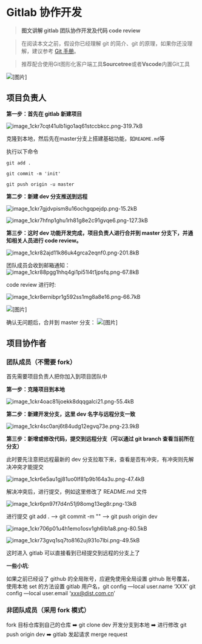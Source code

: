 # Gitlab 协作开发

> **图文讲解 gitlab 团队协作开发及代码 code review**

> 在阅读本文之前，假设你已经理解 git 的简介、git 的原理，如果你还没理解，建议参考 [Git 手册](https://git-scm.com/book/zh/v2)。

> 推荐配合使用Git图形化客户端工具**Sourcetree**或者**Vscode**内置Git工具

![[图片]][1]

## 项目负责人

**第一步：首先在 gitlab 新建项目**

![image_1ckr7cqt41ulb1igo1aq61stccbkcc.png-319.7kB][2]

克隆到本地，然后先在master分支上搭建基础功能，如`README.md`等

执行以下命令

`git add .`

`git commit -m 'init'`

`git push origin -u master`

**第二步：新建 dev 分支推送到远程**

![image_1ckr7gjdvpism8u16ochgqpejdp.png-15.2kB][4]

![image_1ckr7hfnp1ghu1rh81g8e2c91gvqe6.png-127.3kB][5]

**第三步：这时 dev 功能开发完成，项目负责人进行合并到 master 分支下，并通知相关人员进行 code review。**

![image_1ckr82ajd11k86uk4grca2eqnf0.png-201.8kB][6]

团队成员会收到邮箱通知：
![image_1ckr88pgg1hhq4gi1pi51l4t1jpsfq.png-67.8kB][7]

code review 进行时:

![image_1ckr8ernibpr1g592ss1mg8a8e16.png-66.7kB][8]

![[图片]][9]

确认无问题后，合并到 master 分支：
![[图片]][11]

## 项目协作者

### 团队成员（不需要 fork）

首先需要项目负责人把你加入到项目团队中

**第一步：克隆项目到本地**

![image_1ckr4oac81ijoekk8dqqgalci21.png-55.4kB][12]

**第二步：新建开发分支，这里 dev 名字与远程分支一致**

![image_1ckr4sc0anj6t84udg12egvq73e.png-23.9kB][13]

**第三步：新增或修改代码，提交到远程分支（可以通过 git branch 查看当前所在分支）**

此时要先注意把远程最新的 dev 分支拉取下来，查看是否有冲突，有冲突则先解决冲突才能提交

![image_1ckr6e5au1gj81uo0lf81p9b164a3u.png-47.4kB][14]

解决冲突后，进行提交，例如这里修改了 README.md 文件

![image_1ckr6pn97f7d4n51j98omg13eg8r.png-13kB][15]

进行提交 git add . --> git commit -m "" --> git push origin dev

![image_1ckr706p01u4h1emo1osv1gh6lb1a8.png-80.5kB][16]

![image_1ckr73gvq1sq7to8162uj931o7lbi.png-49.5kB][17]

这时进入 gitlab 可以直接看到已经提交到远程的分支上了

**一些小坑**:

如果之前已经设了 github 的全局账号，应避免使用全局设置 github 账号覆盖，使用本地 set 的方法设置 gitlab 用户名，git config —local user.name ‘XXX’ git config —local user.email ‘xxx@dist.com.cn’

### 非团队成员（采用 fork 模式）

fork 目标仓库到自己的仓库 ➡️ git clone dev 开发分支到本地 ➡️ 进行修改 git push origin dev ➡️ gitlab 发起请求 merge request

[1]: http://static.zybuluo.com/linjiyu/ebkh31i7gag5k7b1ely8f936/5B03C450B0AACEAECF00378D98EF455C.jpg
[2]: http://static.zybuluo.com/linjiyu/k0lt3a81o1q8pbnpb6wl5uhq/image_1ckr7cqt41ulb1igo1aq61stccbkcc.png
[3]: http://static.zybuluo.com/linjiyu/z51oeqj3rlyb4i4qcnar6kcp/image_1ckr78dlp14bq847308p32dupbv.png
[4]: http://static.zybuluo.com/linjiyu/iofbf64p8lcy2n93vy442xj8/image_1ckr7gjdvpism8u16ochgqpejdp.png
[5]: http://static.zybuluo.com/linjiyu/bzykdxtkpdehj6td4o2axev0/image_1ckr7hfnp1ghu1rh81g8e2c91gvqe6.png
[6]: http://static.zybuluo.com/linjiyu/nqt7fh1zsstt25zgbweyvs1o/image_1ckr82ajd11k86uk4grca2eqnf0.png
[7]: http://static.zybuluo.com/linjiyu/vz5brmo8sezoiw6iyvx8rlwx/image_1ckr88pgg1hhq4gi1pi51l4t1jpsfq.png
[8]: http://static.zybuluo.com/linjiyu/a6ym42j81q3u6cancfixhbvd/image_1ckr8ernibpr1g592ss1mg8a8e16.png
[9]: http://static.zybuluo.com/linjiyu/738loqdiqn58dfoefhwi43r7/AC1942AEF5EBFB5984C77CF878EE76C0.jpg
[10]: http://static.zybuluo.com/linjiyu/k91za2cb3lbnzpnhbq3oh144/image_1ckr8vholktfk9i1r7f11bl1nf26d.png
[11]: http://static.zybuluo.com/linjiyu/h2fw3057kixyvpbp9wte8gt3/D316F467157D0A04F8ACCF1683C8BF3C.jpg
[12]: http://static.zybuluo.com/linjiyu/7qmylxv11wwkk0u0jlz8xafq/image_1ckr4oac81ijoekk8dqqgalci21.png
[13]: http://static.zybuluo.com/linjiyu/b775aqjan4wnflphke7l3g31/image_1ckr4sc0anj6t84udg12egvq73e.png
[14]: http://static.zybuluo.com/linjiyu/vro33sr928iof3h7hc8dgkib/image_1ckr6e5au1gj81uo0lf81p9b164a3u.png
[15]: http://static.zybuluo.com/linjiyu/eyo0444cycpxdqtoci9pyt2v/image_1ckr6pn97f7d4n51j98omg13eg8r.png
[16]: http://static.zybuluo.com/linjiyu/8he6pc58gcdjow1kb7gz7a5w/image_1ckr706p01u4h1emo1osv1gh6lb1a8.png
[17]: http://static.zybuluo.com/linjiyu/z30h8gih3j4nhjkfgnob2v2h/image_1ckr73gvq1sq7to8162uj931o7lbi.png
